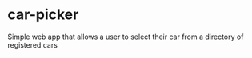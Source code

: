 # car-picker
Simple web app that allows a user to select their car from a directory of registered cars
